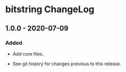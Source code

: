 # bitstring ChangeLog

## 1.0.0 - 2020-07-09

### Added
- Add core files.

- See git history for changes previous to this release.
